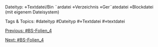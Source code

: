 Dateityp:
⋄Textdatei/Bin ¨ardatei
⋄Verzeichnis
⋄Ger¨atedatei
⋄Blockdatei (mit eigenem Dateisystem)

   Tags & Topics:
   #dateityp
   #Dateityp
   #⋄Textdatei
   #⋄textdatei

[Previous: #BS-Folien_4](BS-Folien_4.md)

[Next: #BS-Folien_4](BS-Folien_4.md)